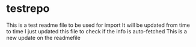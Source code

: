 # testrepo
This is a test readme file to be used for import
It will be updated from time to time
I just updated this file to check if the info is auto-fetched
This is a new update on the readmefile

